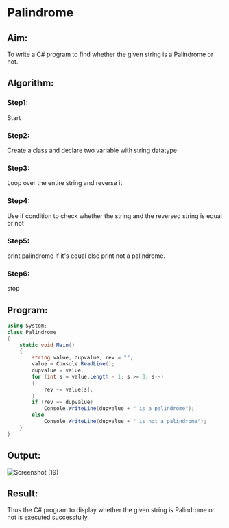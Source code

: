 # Palindrome


## Aim:
To write a C# program to find whether the given string is a Palindrome or not.
## Algorithm:
### Step1:
Start

### Step2:
Create a class and declare two variable with string datatype

### Step3:
Loop over the entire string and reverse it

### Step4:
Use if condition to check whether the string and the reversed string is equal or not

### Step5:
print palindrome if it's equal else print not a palindrome.

### Step6:
stop
## Program:
```c#
using System;
class Palindrome
{
    static void Main()
    {
        string value, dupvalue, rev = "";
        value = Console.ReadLine();
        dupvalue = value;
        for (int s = value.Length - 1; s >= 0; s--)
        {
            rev += value[s];
        }
        if (rev == dupvalue)
            Console.WriteLine(dupvalue + " is a palindrome");
        else
            Console.WriteLine(dupvalue + " is not a palindrome");
    }
}
```
## Output:
![Screenshot (19)](https://user-images.githubusercontent.com/75234807/164180401-ce78ec0b-f248-466b-af79-540566fcb7a6.png)

## Result:
Thus the C# program to display whether the given string is Palindrome or not is executed successfully.
